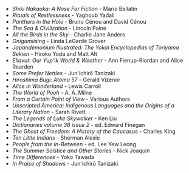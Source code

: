* _Shiki Nakaoka: A Nose For Fiction_ - Mario Bellatin
* _Rituals of Restlessness_ - Yaghoub Yadali
* _Panthers in the Hole_ - Bruno Cénou and David Cénou
* _The Sea & Civilization_ - Lincoln Paine
* _All the Birds in the Sky_ - Charlie Jane Anders
* _Onigamiising_ - Linda LeGarde Grover
* _Japandemonium Illustrated: The Yokai Encyclopedias of Toriyama Sekien_ - Hiroko Yoda and Matt Alt
* _Ellavut: Our Yup'ik World & Weather_ - Ann Fienup-Riordan and Alice Rearden
* _Some Prefer Nettles_ - Jun'ichirō Tanizaki
* _Hiroshima Bugi: Atomu 57_ - Gerald Vizenor
* _Alice in Wonderland_ - Lewis Carroll
* _The World of Pooh_ - A. A. Milne
* _From a Certain Point of View_ - Various Authors
* _Unscripted America: Indigenous Languages and the Origins of a Literary Nation_ - Sarah Rivett
* _The Legends of Luke Skywalker_ - Ken Liu
* _Dictionaries volume 38 issue 2_ - ed. Edward Finegan
* _The Ghost of Freedom: A History of the Caucasus_ - Charles King
* _Ten Little Indians_ - Sherman Alexie
* _People from the In-Between_ - ed. Lee Yew Leong
* _The Summer Solstice and Other Stories_ - Nick Joaquin
* _Time Differences_ - Yoko Tawada
* _In Praise of Shadows_ - Jun'ichirō Tanizaki